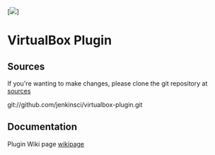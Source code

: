 [![][VBLogo]] 

VirtualBox Plugin
=================


Sources
-------

If you're wanting to make changes, please clone the git repository at [sources]

git://github.com/jenkinsci/virtualbox-plugin.git

Documentation
-------------

Plugin Wiki page [wikipage]


[VBLogo]: https://www.virtualbox.org/graphics/vbox_logo2_gradient.png
[ButlerImage]: http://jenkins-ci.org/sites/default/files/jenkins_logo.png
[website]: http://jenkins-ci.org
[wikipage]: https://wiki.jenkins-ci.org/display/JENKINS/VirtualBox+Plugin
[sources]: https://github.com/jenkinsci/virtualbox-plugin

